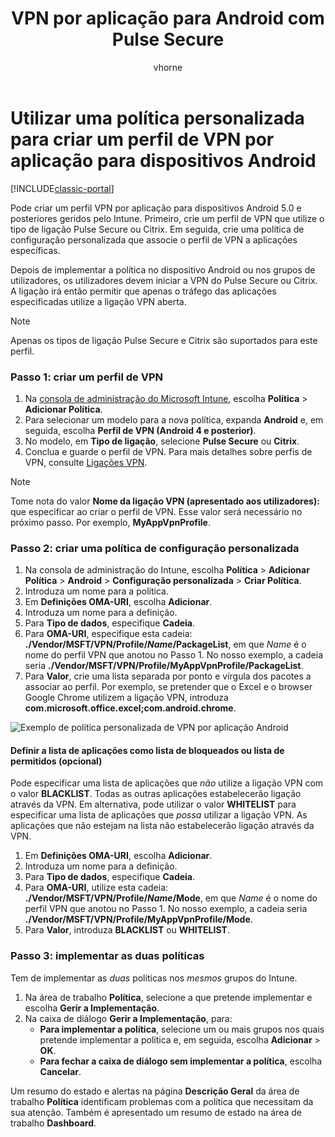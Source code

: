 ﻿---
title: "VPN por aplicação para Android com Pulse Secure"
description: "Pode criar um perfil de VPN por aplicação para dispositivos Android geridos pelo Intune."
keywords: 
author: vhorne
ms.author: victorh
manager: angrobe
ms.date: 06/03/2017
ms.topic: article
ms.prod: 
ms.service: microsoft-intune
ms.technology: 
ms.assetid: ac65e906-3922-429f-8d9c-d313d3126645
ROBOTS: NOINDEX,NOFOLLOW
ms.reviewer: chrisbal
ms.suite: ems
ms.custom: intune-classic
ms.openlocfilehash: 65bd7e15a49d5b563b6a095593ca5d8d5316a1fa
ms.sourcegitcommit: 3b397b1dcb780e2f82a3d8fba693773f1a9fcde1
ms.translationtype: HT
ms.contentlocale: pt-PT
ms.lasthandoff: 12/12/2017
---
# <a name="use-a-custom-policy-to-create-a-per-app-vpn-profile-for-android-devices"></a>Utilizar uma política personalizada para criar um perfil de VPN por aplicação para dispositivos Android

[!INCLUDE[classic-portal](../includes/classic-portal.md)]

Pode criar um perfil VPN por aplicação para dispositivos Android 5.0 e posteriores geridos pelo Intune. Primeiro, crie um perfil de VPN que utilize o tipo de ligação Pulse Secure ou Citrix. Em seguida, crie uma política de configuração personalizada que associe o perfil de VPN a aplicações específicas. 

Depois de implementar a política no dispositivo Android ou nos grupos de utilizadores, os utilizadores devem iniciar a VPN do Pulse Secure ou Citrix. A ligação irá então permitir que apenas o tráfego das aplicações especificadas utilize a ligação VPN aberta.

> [!NOTE]
>
> Apenas os tipos de ligação Pulse Secure e Citrix são suportados para este perfil.


### <a name="step-1-create-a-vpn-profile"></a>Passo 1: criar um perfil de VPN

1. Na [consola de administração do Microsoft Intune](https://manage.microsoft.com), escolha **Política** > **Adicionar Política**.
2. Para selecionar um modelo para a nova política, expanda **Android** e, em seguida, escolha **Perfil de VPN (Android 4 e posterior)**.
3. No modelo, em **Tipo de ligação**, selecione **Pulse Secure** ou **Citrix**.
4. Conclua e guarde o perfil de VPN. Para mais detalhes sobre perfis de VPN, consulte [Ligações VPN](../deploy-use/vpn-connections-in-microsoft-intune.md).

> [!NOTE]
>
> Tome nota do valor **Nome da ligação VPN (apresentado aos utilizadores):** que especificar ao criar o perfil de VPN. Esse valor será necessário no próximo passo. Por exemplo, **MyAppVpnProfile**.

### <a name="step-2-create-a-custom-configuration-policy"></a>Passo 2: criar uma política de configuração personalizada

   1. Na consola de administração do Intune, escolha **Política** > **Adicionar Política** > **Android** > **Configuração personalizada** > **Criar Política**.
   2. Introduza um nome para a política.
   3. Em **Definições OMA-URI**, escolha **Adicionar**.
   4. Introduza um nome para a definição.
   5. Para **Tipo de dados**, especifique **Cadeia**.
   6. Para **OMA-URI**, especifique esta cadeia: **./Vendor/MSFT/VPN/Profile/*Name*/PackageList**, em que *Name* é o nome do perfil VPN que anotou no Passo 1. No nosso exemplo, a cadeia seria **./Vendor/MSFT/VPN/Profile/MyAppVpnProfile/PackageList**.
   7.   Para **Valor**, crie uma lista separada por ponto e vírgula dos pacotes a associar ao perfil. Por exemplo, se pretender que o Excel e o browser Google Chrome utilizem a ligação VPN, introduza **com.microsoft.office.excel;com.android.chrome**.

![Exemplo de política personalizada de VPN por aplicação Android](./media/android_per_app_vpn_oma_uri.png)

#### <a name="set-your-app-list-to-blacklist-or-whitelist-optional"></a>Definir a lista de aplicações como lista de bloqueados ou lista de permitidos (opcional)
  Pode especificar uma lista de aplicações que *não* utilize a ligação VPN com o valor **BLACKLIST**. Todas as outras aplicações estabelecerão ligação através da VPN.
Em alternativa, pode utilizar o valor **WHITELIST** para especificar uma lista de aplicações que *possa* utilizar a ligação VPN. As aplicações que não estejam na lista não estabelecerão ligação através da VPN.
  1.    Em **Definições OMA-URI**, escolha **Adicionar**.
  2.    Introduza um nome para a definição.
  3.    Para **Tipo de dados**, especifique **Cadeia**.
  4.    Para **OMA-URI**, utilize esta cadeia: **./Vendor/MSFT/VPN/Profile/*Name*/Mode**, em que *Name* é o nome do perfil VPN que anotou no Passo 1. No nosso exemplo, a cadeia seria **./Vendor/MSFT/VPN/Profile/MyAppVpnProfile/Mode**.
  5.    Para **Valor**, introduza **BLACKLIST** ou **WHITELIST**.



### <a name="step-3-deploy-both-policies"></a>Passo 3: implementar as duas políticas

Tem de implementar as *duas* políticas nos *mesmos* grupos do Intune.

1.  Na área de trabalho **Política**, selecione a que pretende implementar e escolha **Gerir a Implementação**.
2.  Na caixa de diálogo **Gerir a Implementação**, para:
    -   **Para implementar a política**, selecione um ou mais grupos nos quais pretende implementar a política e, em seguida, escolha **Adicionar** > **OK**.
    -   **Para fechar a caixa de diálogo sem implementar a política**, escolha **Cancelar**.

Um resumo do estado e alertas na página **Descrição Geral** da área de trabalho **Política** identificam problemas com a política que necessitam da sua atenção. Também é apresentado um resumo de estado na área de trabalho **Dashboard**.
